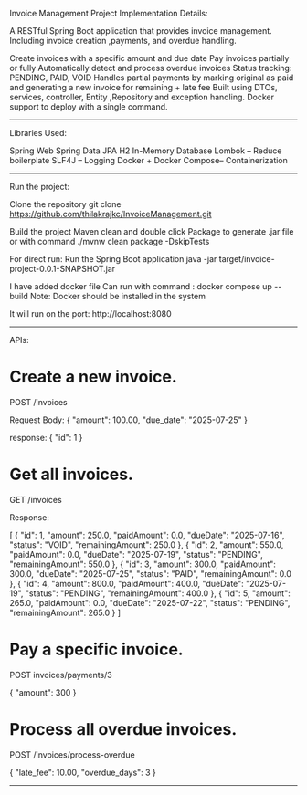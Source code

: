 Invoice Management Project Implementation Details:

A RESTful Spring Boot application that provides invoice management. 
Including invoice creation ,payments, and overdue handling.

Create invoices with a specific amount and due date
Pay invoices partially or fully
Automatically detect and process overdue invoices 
Status tracking: PENDING, PAID, VOID
Handles partial payments by marking original as paid and generating a new invoice for remaining + late fee
Built using DTOs, services, controller, Entity ,Repository and exception handling.
Docker support to deploy with a single command.

-----------------------------------------------

Libraries Used:

Spring Web
Spring Data JPA
H2 In-Memory Database
Lombok – Reduce boilerplate
SLF4J – Logging
Docker + Docker Compose– Containerization

----------------------------------------------

Run the project:

Clone the repository
git clone https://github.com/thilakrajkc/InvoiceManagement.git

Build the project
Maven clean and double click Package to generate .jar file
or with command ./mvnw clean package -DskipTests

For direct run:
Run the Spring Boot application
java -jar target/invoice-project-0.0.1-SNAPSHOT.jar

I have added docker file 
Can run with command : docker compose up --build
Note: Docker should be installed in the system

It will run on the port:
http://localhost:8080

----------------------------------------------

APIs:


# Create a new invoice.
POST /invoices

Request Body:
{
"amount": 100.00,
"due_date": "2025-07-25"
}

response:
{ "id": 1 }



# Get all invoices.
GET /invoices

Response:

[
{
"id": 1,
"amount": 250.0,
"paidAmount": 0.0,
"dueDate": "2025-07-16",
"status": "VOID",
"remainingAmount": 250.0
},
{
"id": 2,
"amount": 550.0,
"paidAmount": 0.0,
"dueDate": "2025-07-19",
"status": "PENDING",
"remainingAmount": 550.0
},
{
"id": 3,
"amount": 300.0,
"paidAmount": 300.0,
"dueDate": "2025-07-25",
"status": "PAID",
"remainingAmount": 0.0
},
{
"id": 4,
"amount": 800.0,
"paidAmount": 400.0,
"dueDate": "2025-07-19",
"status": "PENDING",
"remainingAmount": 400.0
},
{
"id": 5,
"amount": 265.0,
"paidAmount": 0.0,
"dueDate": "2025-07-22",
"status": "PENDING",
"remainingAmount": 265.0
}
]



# Pay a specific invoice.
POST invoices/payments/3

{
"amount": 300
}


# Process all overdue invoices.
POST /invoices/process-overdue

{
"late_fee": 10.00,
"overdue_days": 3
}

--------------------------------------



